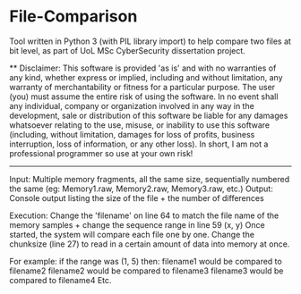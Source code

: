 # File-Comparison
Tool written in Python 3 (with PIL library import) to help compare two files at bit level, as part of UoL MSc CyberSecurity dissertation project.

** Disclaimer:
This software is provided 'as is' and with no warranties of any kind, whether express or implied, including and without limitation, any warranty of merchantability or fitness for a particular purpose. The user (you) must assume the entire risk of using the software. In no event shall any individual, company or organization involved in any way in the development, sale or distribution of this software be liable for any damages whatsoever relating to the use, misuse, or inability to use this software (including, without limitation, damages for loss of profits, business interruption, loss of information, or any other loss). In short, I am not a professional programmer so use at your own risk!

----

Input:
 Multiple memory fragments, all the same size, sequentially numbered the same (eg: Memory1.raw, Memory2.raw, Memory3.raw, etc.)
Output:
 Console output listing the size of the file + the number of differences

 Execution:
   Change the 'filename' on line 64 to match the file name of the memory samples + change the sequence range in line 59 (x, y)
   Once started, the system will compare each file one by one.
   Change the chunksize (line 27) to read in a certain amount of data into memory at once.

   For example:  if the range was (1, 5) then:
      filename1 would be compared to filename2
      filename2 would be compared to filename3
      filename3 would be compared to filename4
      Etc.
